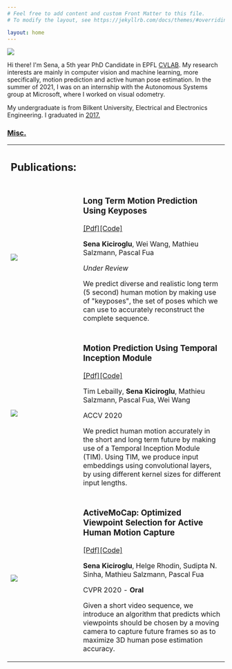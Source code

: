 ```yaml
---
# Feel free to add content and custom Front Matter to this file.
# To modify the layout, see https://jekyllrb.com/docs/themes/#overriding-theme-defaults

layout: home
---
```

<div>
    <div class="split left">
        <div>
        <img id="pp" src="https://drive.google.com/uc?id=1NgnT9U5abIh9mJh61bp6EO0NMsqOIWDP" />
        </div>
    </div>
    <div class="split right">
        <p>Hi there! I'm Sena, a 5th year PhD Candidate in EPFL <a href="http://cvlab.epfl.ch">CVLAB</a>. My research interests are mainly in computer vision and machine learning, more specifically, motion prediction and active human pose estimation. In the summer of 2021, I was on an internship with the Autonomous Systems group at Microsoft, where I worked on visual odometry.</p>
        <p>My undergraduate is from Bilkent University, Electrical and Electronics Engineering. I graduated in <a class="page-link" href="https://senakicir.github.io/bilkent">2017.</a></p>
        <p>
        <div id="bloglink"><h3><a class="page-link" href="https://senakicir.github.io/misc">Misc.</a></h3> </div>
        </p>
    </div>
</div>


<table class="invisible_table" >
<tr><th>

<h2 class="spanswhole">Publications:</h2>
</th><th></th></tr>

<tr><td  style="padding-right:50px">
    <img id="pub_p_small" src="https://drive.google.com/uc?id=1LiDgvc5CrjQ6tMy5ITu4XlCh8pZSNCKW" />
    </td>
    <td>
        <p><h3>Long Term Motion Prediction Using Keyposes</h3></p>
        <p><a href="https://arxiv.org/pdf/2012.04731.pdf">[Pdf]</a><a href="">[Code]</a></p>
        <p><b>Sena Kiciroglu</b>, Wei Wang, Mathieu Salzmann, Pascal Fua</p>
        <p><i>Under Review</i></p>
        <p>We predict diverse and realistic long term (5 second) human motion by making use of "keyposes", the set of poses which we can use to accurately reconstruct the complete sequence.</p>
</td></tr>

<tr><td style="padding-right:50px">
        <img id="pub_p" src="https://drive.google.com/uc?id=1ShdlFIiXvNlUdZJlc-fbUwQg_3iR29li" />
</td><td>
        <p><h3>Motion Prediction Using Temporal Inception Module</h3></p>
        <p><a href="https://openaccess.thecvf.com/content/ACCV2020/papers/Lebailly_Motion_Prediction_Using_Temporal_Inception_Module_ACCV_2020_paper.pdf">[Pdf]</a><a href="https://github.com/tileb1/motion-prediction-tim">[Code]</a></p>
        <p>Tim Lebailly, <b>Sena Kiciroglu</b>, Mathieu Salzmann, Pascal Fua, Wei Wang</p>
        <p>ACCV 2020 </p>
        <p>We predict human motion accurately in the short and long term future by making use of a Temporal Inception Module (TIM). Using TIM, we produce input embeddings using convolutional layers, by using different kernel sizes for different input lengths.</p>
</td></tr>

<tr><td  style="border-bottom:0px;" >
        <img id="pub_p_small" src="https://drive.google.com/uc?id=14HtAbR546NQ4jK8FbAdpVlrWo8TsuZH2" />
</td><td style="border-bottom:0px;" >
        <p><h3>ActiveMoCap: Optimized Viewpoint Selection for Active Human Motion Capture</h3></p>
        <p><a href="https://openaccess.thecvf.com/content_CVPR_2020/papers/Kiciroglu_ActiveMoCap_Optimized_Viewpoint_Selection_for_Active_Human_Motion_Capture_CVPR_2020_paper.pdf">[Pdf]</a><a href="">[Code]</a></p>
        <p><b>Sena Kiciroglu</b>, Helge Rhodin, Sudipta N. Sinha, Mathieu Salzmann, Pascal Fua</p>
        <p>CVPR 2020 - <b>Oral</b></p>
        <p>Given a short video sequence, we introduce an algorithm that predicts which viewpoints should be chosen by a moving camera to capture future frames so as to maximize 3D human pose estimation accuracy.</p>
</td></tr>




</table>
